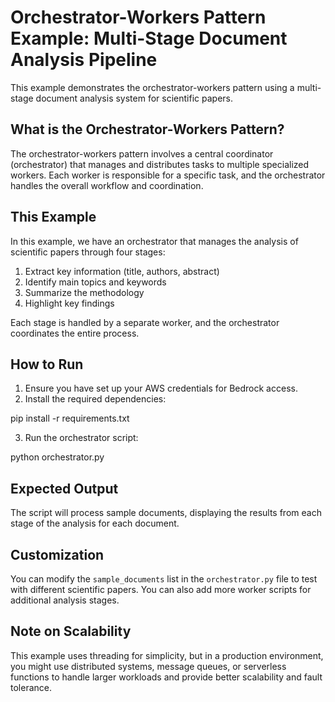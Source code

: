 # Orchestrator-Workers Pattern Example: Multi-Stage Document Analysis Pipeline

This example demonstrates the orchestrator-workers pattern using a multi-stage document analysis system for scientific papers.

## What is the Orchestrator-Workers Pattern?

The orchestrator-workers pattern involves a central coordinator (orchestrator) that manages and distributes tasks to multiple specialized workers. Each worker is responsible for a specific task, and the orchestrator handles the overall workflow and coordination.

## This Example

In this example, we have an orchestrator that manages the analysis of scientific papers through four stages:

1. Extract key information (title, authors, abstract)
2. Identify main topics and keywords
3. Summarize the methodology
4. Highlight key findings

Each stage is handled by a separate worker, and the orchestrator coordinates the entire process.

## How to Run

1. Ensure you have set up your AWS credentials for Bedrock access.
2. Install the required dependencies:

pip install -r requirements.txt

3. Run the orchestrator script:

python orchestrator.py


## Expected Output

The script will process sample documents, displaying the results from each stage of the analysis for each document.

## Customization

You can modify the `sample_documents` list in the `orchestrator.py` file to test with different scientific papers. You can also add more worker scripts for additional analysis stages.

## Note on Scalability

This example uses threading for simplicity, but in a production environment, you might use distributed systems, message queues, or serverless functions to handle larger workloads and provide better scalability and fault tolerance.